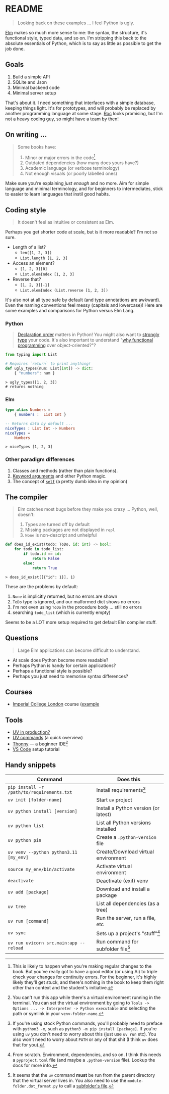 # README

> Looking back on these examples ... I feel Python is ugly.

[Elm](https://elm-lang.org/) makes so much more sense to me: the syntax, the structure, it's functional style, typed data, and so on. I'm stripping this back to the absolute essentials of Python, which is to say as little as possible to get the job done.


## Goals

1. Build a simple API
2. SQLite and Json
3. Minimal backend code
4. Minimal server setup

That's about it. I need something that interfaces with a simple database, keeping things light. It's for prototypes, and will probably be replaced by another programming language at some stage. [Roc](https://www.roc-lang.org/) looks promising, but I'm not a heavy coding guy, so might have a team by then!


## On writing ...

> Some books have:
> 1. Minor or major errors in the code[^1]
> 2. Outdated dependencies (how many does yours have?)
> 3. Academic language (or verbose terminology)
> 4. Not enough visuals (or poorly labelled ones)

Make sure you're explaining _just enough_ and no more. Aim for simple language and minimal terminology, and for beginners to intermediates, stick to easier to learn languages that instil good habits.


## Coding style

> It doesn't feel as intuitive or consistent as Elm.

Perhaps you get shorter code at scale, but is it more readable? I'm not so sure.

- Length of a list?
    - `len([1, 2, 3])`
    - `List.length [1, 2, 3]`
- Access an element?
    - `[1, 2, 3][0]`
    - `List.elemIndex [1, 2, 3]`
- Reverse that?
    - `[1, 2, 3][-1]`
    - `List.elemIndex (List.reverse [1, 2, 3])`

It's also not at all type safe by default (and type annotations are awkward). Even the naming conventions feel messy (capitals and lowercase)! Here are some examples and comparisons for Python versus Elm Lang.

### Python

> [Declaration order](https://stackoverflow.com/a/758197) matters in Python! You might also want to [strongly type](https://talks.jackleow.com/strongly-typed) your code. It's also important to understand "[why functional programming](https://dev.to/cherryramatis/ending-the-war-or-continuing-it-lets-bring-functional-programming-to-oop-codebases-3mhd) over object-oriented?"?

```python
from typing import List

# Requires `return` to print anything!
def ugly_types(num: List[int]) -> dict:
    { "numbers": num } 
```
```terminal
> ugly_types([1, 2, 3])
# returns nothing

```

### Elm 

```elm
type alias Numbers =
    { numbers :  List Int }

-- Returns data by default ...
niceTypes : List Int -> Numbers
niceTypes =
    Numbers
```
```terminal
> niceTypes [1, 2, 3]
```

### Other paradigm differences

1. Classes and methods (rather than plain functions).
2. [Keyword arguments](https://www.geeksforgeeks.org/args-kwargs-python/) and other Python magic.
3. The concept of [`self`](https://how.dev/answers/what-is-self-in-python) (a pretty dumb idea in my opinion)


## The compiler

> Elm catches most bugs before they make you crazy ...
> Python, well, doesn't:
> 
> 1. Types are turned off by default
> 2. Missing packages are not displayed in `repl`
> 3. `None` is non-descript and unhelpful

```python
def does_id_exist(todo: ToDo, id: int) -> bool:
    for todo in todo_list:
        if todo.id == id:
            return False
        else:
            return True
```
```terminal
> does_id_exist([{"id": 1}], 1)
```

These are the problems by default:

1. `None` is implicitly returned, but no errors are shown
2. `ToDo` type is ignored, and our malformed dict shows no errors
3. I'm not even using `ToDo` in the procedure body ... still no errors
4.  searching `todo_list` (which is currently empty)

Seems to be a LOT more setup required to get default Elm compiler stuff.


## Questions

> Large Elm applications can become difficult to understand.

- At scale does Python become more readable?
- Perhaps Python is handy for certain applications?
- Perhaps a functional style is possible?
- Perhaps you just need to memorise syntax differences?


## Courses

- [Imperial College London](https://python.pages.doc.ic.ac.uk/2021/materials.html) course 
([example](https://python.pages.doc.ic.ac.uk/lessons/core05/07-style/03-docstring.html)


## Tools

- [UV in production?](https://pythonspeed.com/articles/uv-python-production/)
- [UV commands](https://docs.astral.sh/uv/reference/cli/) (a quick overview)
- [Thonny](https://thonny.org/) — a beginner IDE[^2]
- [VS Code](https://code.visualstudio.com/docs/python/python-tutorial) setup tutorial


## Handy snippets

| Command                                    | Does this                            |
| ------------------------------------------ | -------------------------------------|
| `pip install -r /path/to/requirements.txt` | Install requirements[^3]             |
| `uv init [folder-name]`                    | Start `uv` project                   |
| `uv python install [version]`              | Install a Python version (or latest) |
| `uv python list`                           | List all Python versions installed   |
| `uv python pin`                            | Create a `.python-version` file      |
| `uv venv --python python3.11 [my_env]`     | Create/Download virtual environment  |
| `source my_env/bin/activate`               | Activate virtual environment         |
| `deactivate`                               | Deactivate (exit) venv               |
| `uv add [package]`                         | Download and install a package       |
| `uv tree`                                  | List all dependencies (as a tree)    |
| `uv run [command]`                         | Run the server, run a file, etc      |
| `uv sync`                                  | Sets up a project's "stuff"[^4]      |
| `uv run uvicorn src.main:app --reload`     | Run command for subfolder file[^5]   |


[^1]: This is likely to happen when you're making regular changes to the book. But you've really got to have a good editor (or using Ai) to triple check your changes for continuity errors. For the beginner, it's highly likely they'll get stuck, and there's nothing in the book to keep them right other than context and the student's initiative.

[^2]: You can't run this app while there's a virtual environment running in the terminal. You can set the virtual environment by going to `Tools -> Options ... -> Interpreter -> Python executable` and selecting the path or symlink in your `venv-folder-name`.

[^3]: If you're using stock Python commands, you'll probably need to preface with `python3 -m`, such as `python3 -m pip install [package]`. If you're using `uv` you don't need to worry about this (just use `uv run` etc). You also won't need to worry about `PATH` or any of that shit (I think `uv` does that for you).

[^4]: From scratch. Environment, dependencies, and so on. I think this needs a `pyproject.toml` file (and maybe a `.python-version` file). Lookup the docs for more info.

[^5]: It seems that the `uv` command **must** be run from the parent directory that the virtual server lives in. You also need to use the `module-folder.dot_format.py` to call a [subfolder's file](https://stackoverflow.com/a/62934660).
